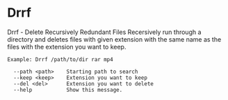 # Drrf

Drrf - Delete Recursively Redundant Files
Recersively run through a directory and deletes files with given extension
with the same name as the files with the extension you want to keep.

```
Example: Drrf /path/to/dir rar mp4

  --path <path>    Starting path to search
  --keep <keep>    Extension you want to keep
  --del <del>      Extension you want to delete
  --help           Show this message.
```